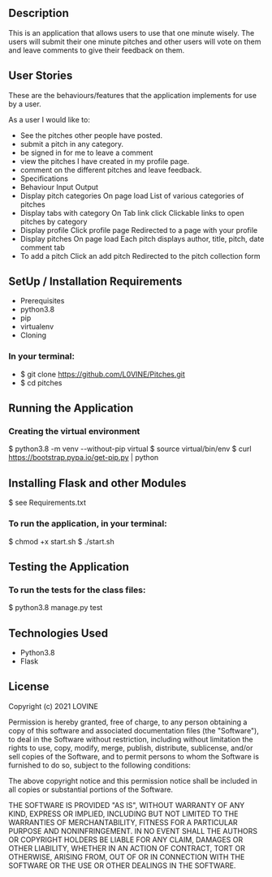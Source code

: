 ## Description
This is an application that allows users to use that one minute wisely. The users will submit their one minute pitches and other users will vote on them and leave comments to give their feedback on them.

## User Stories

These are the behaviours/features that the application implements for use by a user.

As a user I would like to:

* See the pitches other people have posted.
* submit a pitch in any category.
* be signed in for me to leave a comment
* view the pitches I have created in my profile page.
* comment on the different pitches and leave feedback.
* Specifications
* Behaviour	Input	Output
* Display pitch categories	On page load	List of various categories of pitches
* Display tabs with category	On Tab link click	Clickable links to open pitches by category
* Display profile	Click profile page	Redirected to a page with your profile
* Display pitches	On page load	Each pitch displays author, title, pitch, date comment tab
* To add a pitch	Click an add pitch	Redirected to the pitch collection form

## SetUp / Installation Requirements

* Prerequisites
* python3.8
* pip
* virtualenv
* Cloning

### In your terminal:

 * $ git clone https://github.com/L0VINE/Pitches.git
 * $ cd pitches
## Running the Application
### Creating the virtual environment

 $ python3.8 -m venv --without-pip virtual
 $ source virtual/bin/env
 $ curl https://bootstrap.pypa.io/get-pip.py | python

 ## Installing Flask and other Modules

 
 $ see Requirements.txt

### To run the application, in your terminal:

  $ chmod +x start.sh
  $ ./start.sh

## Testing the Application
### To run the tests for the class files:

  $ python3.8 manage.py test

## Technologies Used
* Python3.8
* Flask

## License
Copyright (c) 2021 LOVINE

Permission is hereby granted, free of charge, to any person obtaining a copy of this software and associated documentation files (the "Software"), to deal in the Software without restriction, including without limitation the rights to use, copy, modify, merge, publish, distribute, sublicense, and/or sell copies of the Software, and to permit persons to whom the Software is furnished to do so, subject to the following conditions:

The above copyright notice and this permission notice shall be included in all copies or substantial portions of the Software.

THE SOFTWARE IS PROVIDED "AS IS", WITHOUT WARRANTY OF ANY KIND, EXPRESS OR IMPLIED, INCLUDING BUT NOT LIMITED TO THE WARRANTIES OF MERCHANTABILITY, FITNESS FOR A PARTICULAR PURPOSE AND NONINFRINGEMENT. IN NO EVENT SHALL THE AUTHORS OR COPYRIGHT HOLDERS BE LIABLE FOR ANY CLAIM, DAMAGES OR OTHER LIABILITY, WHETHER IN AN ACTION OF CONTRACT, TORT OR OTHERWISE, ARISING FROM, OUT OF OR IN CONNECTION WITH THE SOFTWARE OR THE USE OR OTHER DEALINGS IN THE SOFTWARE.



